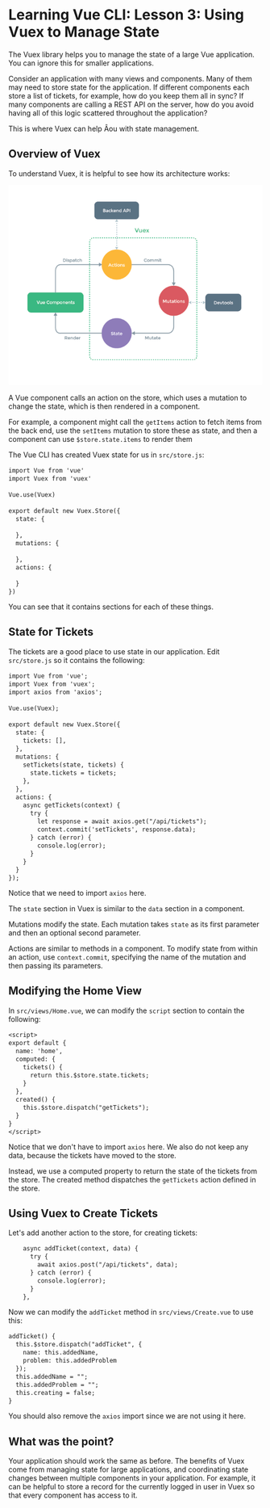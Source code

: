 # Learning Vue CLI: Lesson 3: Using Vuex to Manage State

The Vuex library helps you to manage the state of a large Vue application. You can ignore this for smaller applications.

Consider an application with many views and components. Many of them may need to store state for the application. If different components each store a list of tickets, for example, how do you keep them all in sync? If many components are calling a REST API on the server, how do you avoid having all of this logic scattered throughout the application?

This is where Vuex can help Âou with state management.

## Overview of Vuex

To understand Vuex, it is helpful to see how its architecture works:

![vuex architecture](/screenshots/vuex.png)

A Vue component calls an action on the store, which uses a mutation to change the state, which is then rendered in a component.

For example, a component might call the `getItems` action to fetch items from the back end, use the `setItems` mutation to store these as state, and then a component can use `$store.state.items` to render them

The Vue CLI has created Vuex state for us in `src/store.js`:

```
import Vue from 'vue'
import Vuex from 'vuex'

Vue.use(Vuex)

export default new Vuex.Store({
  state: {

  },
  mutations: {

  },
  actions: {

  }
})
```

You can see that it contains sections for each of these things.

## State for Tickets

The tickets are a good place to use state in our application. Edit `src/store.js` so it contains the following:

```
import Vue from 'vue';
import Vuex from 'vuex';
import axios from 'axios';

Vue.use(Vuex);

export default new Vuex.Store({
  state: {
    tickets: [],
  },
  mutations: {
    setTickets(state, tickets) {
      state.tickets = tickets;
    },
  },
  actions: {
    async getTickets(context) {
      try {
        let response = await axios.get("/api/tickets");
        context.commit('setTickets', response.data);
      } catch (error) {
        console.log(error);
      }
    }
  }
});
```

Notice that we need to import `axios` here.

The `state` section in Vuex is similar to the `data` section in a component.

Mutations modify the state. Each mutation takes `state` as its first parameter and then an optional second parameter.

Actions are similar to methods in a component. To modify state from within an action, use `context.commit`, specifying the name of the mutation and then passing its parameters.

## Modifying the Home View

In `src/views/Home.vue`, we can modify the `script` section to contain the following:

```
<script>
export default {
  name: 'home',
  computed: {
    tickets() {
      return this.$store.state.tickets;
    }
  },
  created() {
    this.$store.dispatch("getTickets");
  }
}
</script>
```

Notice that we don't have to import `axios` here. We also do not keep any data, because the tickets have moved to the store.

Instead, we use a computed property to return the state of the tickets from the store. The created method dispatches the `getTickets` action defined in the store.

## Using Vuex to Create Tickets

Let's add another action to the store, for creating tickets:

```
    async addTicket(context, data) {
      try {
        await axios.post("/api/tickets", data);
      } catch (error) {
        console.log(error);
      }
    },
```

Now we can modify the `addTicket` method in `src/views/Create.vue` to use this:

```
addTicket() {
  this.$store.dispatch("addTicket", {
    name: this.addedName,
    problem: this.addedProblem
  });
  this.addedName = "";
  this.addedProblem = "";
  this.creating = false;
}
```

You should also remove the `axios` import since we are not using it here.

## What was the point?

Your application should work the same as before. The benefits of Vuex come from managing state for large applications, and coordinating state changes between multiple components in your application. For example, it can be helpful to store a record for the currently logged in user in Vuex so that every component has access to it.
